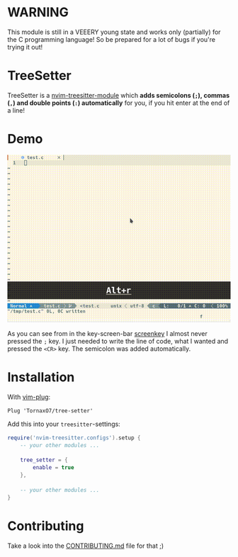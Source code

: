 # WARNING
This module is still in a VEEERY young state and works only (partially) for the
C programming language! So be prepared for a lot of bugs if you're trying it
out!

# TreeSetter
TreeSetter is a
[nvim-treesitter-module](https://github.com/nvim-treesitter/module-template)
which **adds semicolons (`;`), commas (`,`) and double points (`:`) automatically**
for you, if you hit enter at the end of a line!

# Demo
![demonstration](./Documentation_Images/demo.gif)

As you can see from in the key-screen-bar
[screenkey](https://gitlab.com/screenkey/screenkey) I almost never pressed the
`;` key. I just needed to write the line of code, what I wanted and pressed the
`<CR>` key. The semicolon was added automatically.

# Installation
With [vim-plug](https://github.com/junegunn/vim-plug):

```vim
Plug 'TornaxO7/tree-setter'
```

Add this into your `treesitter`-settings:
```lua
require('nvim-treesitter.configs').setup {
    -- your other modules ...

    tree_setter = {
        enable = true
    },

    -- your other modules ...
}
```

# Contributing
Take a look into the [CONTRIBUTING.md](./CONTRIBUTING.md) file for that ;)

